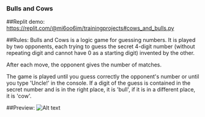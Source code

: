 ### Bulls and Cows

##Replit demo:
https://replit.com/@mi6oo6im/trainingprojects#cows_and_bulls.py

##Rules:
Bulls and Cows is a logic game for guessing numbers. It is played by two opponents, each trying to guess the secret 4-digit number (without repeating digit and cannot have 0 as a starting digit) invented by the other. 

After each move, the opponent gives the number of matches.

The game is played until you guess correctly the opponent's number or until you type 'Uncle!' in the console. If a digit of the guess is contained in the secret number and is in the right place, it is 'bull', if it is in a different place, it is 'cow'.

##Preview:
![Alt text](https://github.com/mi6oo6im/my_python_training/blob/main/training_projects/cows%26bulls/screenshot.png?raw=true "Cows and Bulls")
